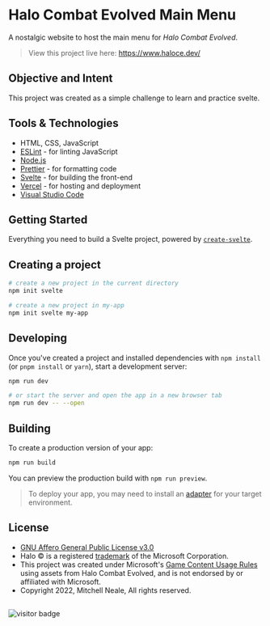 # Halo Combat Evolved Main Menu

A nostalgic website to host the main menu for <em>Halo Combat Evolved</em>.

> View this project live here: https://www.haloce.dev/

## Objective and Intent

This project was created as a simple challenge to learn and practice svelte.

## Tools & Technologies
- HTML, CSS, JavaScript
- [ESLint](http://eslint.org/) - for linting JavaScript
- [Node.js](https://nodejs.org/en/)
- [Prettier](https://prettier.io/) - for formatting code
- [Svelte](https://svelte.dev/) - for building the front-end
- [Vercel](https://vercel.com/) - for hosting and deployment
- [Visual Studio Code](https://code.visualstudio.com/)


## Getting Started

Everything you need to build a Svelte project, powered by [`create-svelte`](https://github.com/sveltejs/kit/tree/master/packages/create-svelte).

## Creating a project

```bash
# create a new project in the current directory
npm init svelte

# create a new project in my-app
npm init svelte my-app
```

## Developing

Once you've created a project and installed dependencies with `npm install` (or `pnpm install` or `yarn`), start a development server:

```bash
npm run dev

# or start the server and open the app in a new browser tab
npm run dev -- --open
```

## Building

To create a production version of your app:

```bash
npm run build
```

You can preview the production build with `npm run preview`.

> To deploy your app, you may need to install an [adapter](https://kit.svelte.dev/docs/adapters) for your target environment.


## License
* [GNU Affero General Public License v3.0](https://opensource.org/licenses/agpl-3.0)
* Halo © is a registered [trademark](https://trademarks.justia.com/875/92/halo-87592606.html) of the Microsoft Corporation. 
* This project was created under Microsoft's [Game Content Usage Rules](http://www.xbox.com/en-us/developers/rules) using assets from Halo Combat Evolved, and is not endorsed by or affiliated with Microsoft.
* Copyright 2022, Mitchell Neale, All rights reserved.

## 
![visitor badge](https://visitor-badge.glitch.me/badge?page_id=HaloCE.visitor-badge&left_text=Visitors)